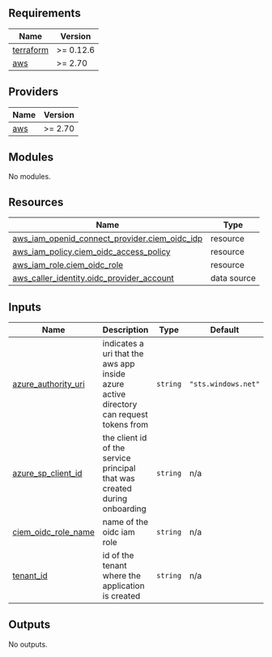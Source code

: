 <!-- BEGIN_TF_DOCS -->
## Requirements

| Name | Version |
|------|---------|
| <a name="requirement_terraform"></a> [terraform](#requirement\_terraform) | >= 0.12.6 |
| <a name="requirement_aws"></a> [aws](#requirement\_aws) | >= 2.70 |

## Providers

| Name | Version |
|------|---------|
| <a name="provider_aws"></a> [aws](#provider\_aws) | >= 2.70 |

## Modules

No modules.

## Resources

| Name | Type |
|------|------|
| [aws_iam_openid_connect_provider.ciem_oidc_idp](https://registry.terraform.io/providers/hashicorp/aws/latest/docs/resources/iam_openid_connect_provider) | resource |
| [aws_iam_policy.ciem_oidc_access_policy](https://registry.terraform.io/providers/hashicorp/aws/latest/docs/resources/iam_policy) | resource |
| [aws_iam_role.ciem_oidc_role](https://registry.terraform.io/providers/hashicorp/aws/latest/docs/resources/iam_role) | resource |
| [aws_caller_identity.oidc_provider_account](https://registry.terraform.io/providers/hashicorp/aws/latest/docs/data-sources/caller_identity) | data source |

## Inputs

| Name | Description | Type | Default | Required |
|------|-------------|------|---------|:--------:|
| <a name="input_azure_authority_uri"></a> [azure\_authority\_uri](#input\_azure\_authority\_uri) | indicates a uri that the aws app inside azure active directory can request tokens from | `string` | `"sts.windows.net"` | no |
| <a name="input_azure_sp_client_id"></a> [azure\_sp\_client\_id](#input\_azure\_sp\_client\_id) | the client id of the service principal that was created during onboarding | `string` | n/a | yes |
| <a name="input_ciem_oidc_role_name"></a> [ciem\_oidc\_role\_name](#input\_ciem\_oidc\_role\_name) | name of the oidc iam role | `string` | n/a | yes |
| <a name="input_tenant_id"></a> [tenant\_id](#input\_tenant\_id) | id of the tenant where the application is created | `string` | n/a | yes |

## Outputs

No outputs.
<!-- END_TF_DOCS -->